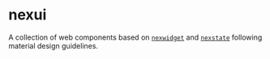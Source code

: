 # nexui

A collection of web components based on [`nexwidget`](https://github.com/Hawmex/nexwidget) and [`nexstate`](https://github.com/Hawmex/nexstate) following material design guidelines.
